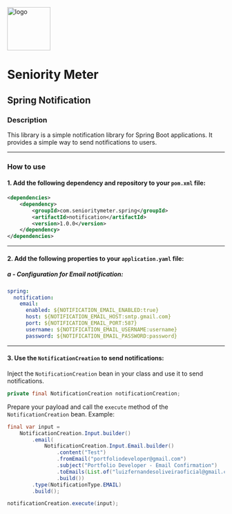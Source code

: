<img src="https://github.com/SeniorityMeter/spring-sm-starter-bom/assets/36059306/ebfcb364-caea-48eb-972a-2d1ae63f4cdb" alt="logo" width="100"/>

# Seniority Meter
## Spring Notification

### Description
This library is a simple notification library for Spring Boot applications. It provides a simple way to send notifications to users.

___

### How to use
#### 1. Add the following dependency and repository to your `pom.xml` file:

```xml
<dependencies>
    <dependency>
        <groupId>com.senioritymeter.spring</groupId>
        <artifactId>notification</artifactId>
        <version>1.0.0</version>
    </dependency>
</dependencies>
```
___

#### 2. Add the following properties to your `application.yaml` file:

##### a - Configuration for Email notification:
    
```yaml
spring:
  notification:
    email:
      enabled: ${NOTIFICATION_EMAIL_ENABLED:true}
      host: ${NOTIFICATION_EMAIL_HOST:smtp.gmail.com}
      port: ${NOTIFICATION_EMAIL_PORT:587}
      username: ${NOTIFICATION_EMAIL_USERNAME:username}
      password: ${NOTIFICATION_EMAIL_PASSWORD:password}
```

___

#### 3. Use the `NotificationCreation` to send notifications:

Inject the `NotificationCreation` bean in your class and use it to send notifications.
```java
private final NotificationCreation notificationCreation;
```

Prepare your payload and call the `execute` method of the `NotificationCreation` bean. Example:
```java
final var input =
    NotificationCreation.Input.builder()
        .email(
            NotificationCreation.Input.Email.builder()
                .content("Test")
                .fromEmail("portfoliodeveloper@gmail.com")
                .subject("Portfolio Developer - Email Confirmation")
                .toEmails(List.of("luizfernandesoliveiraoficial@gmail.com"))
                .build())
        .type(NotificationType.EMAIL)
        .build();

notificationCreation.execute(input);
```
